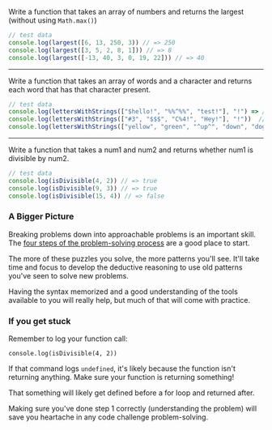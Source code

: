 Write a function that takes an array of numbers and returns the largest (without using `Math.max()`)

```jsx
// test data
console.log(largest([6, 13, 250, 3)) // => 250
console.log(largest([3, 5, 2, 8, 1])) // => 8
console.log(largest([-13, 40, 3, 0, 19, 22])) // => 40
```

---

Write a function that takes an array of words and a character and returns each word that has that character present.

```jsx
// test data
console.log(lettersWithStrings(["$hello!", "%%^%%", "test!"], "!") => // => ["$hello!", "test!"]
console.log(lettersWithStrings(["#3", "$$$", "C%4!", "Hey!"], "!"))  // => ["C%4!", "Hey!"]
console.log(lettersWithStrings(["yellow", "green", "^up^", "down", "dog"], "h"))  // => []
```

---

Write a function that takes a num1 and num2 and returns whether num1 is divisible by num2.

```jsx
// test data
console.log(isDivisible(4, 2)) // => true
console.log(isDivisible(9, 3)) // => true
console.log(isDivisible(15, 4)) // => false

```

### **A Bigger Picture**

Breaking problems down into approachable problems is an important skill. The [four steps of the problem-solving process](https://coursework.vschool.io/problem-solving/) are a good place to start.

The more of these puzzles you solve, the more patterns you'll see. It'll take time and focus to develop the deductive reasoning to use old patterns you've seen to solve new problems.

Having the syntax memorized and a good understanding of the tools available to you will really help, but much of that will come with practice.

### **If you get stuck**

Remember to log your function call:

```
console.log(isDivisible(4, 2))

```

If that command logs `undefined`, it's likely because the function isn't returning anything. Make sure your function is returning something!

That something will likely get defined before a for loop and returned after.

Making sure you've done step 1 correctly (understanding the problem) will save you heartache in any code challenge problem-solving.